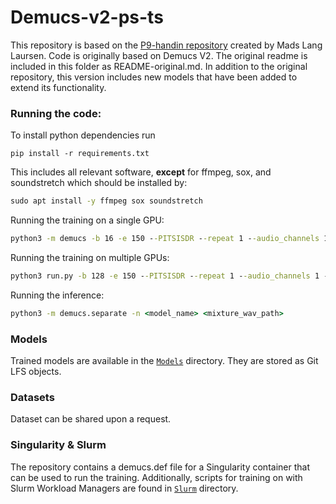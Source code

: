 # Demucs-v2-ps-ts
This repository is based on the [P9-handin repository](https://github.com/madslangl/P9-handin) created by Mads Lang Laursen. 
Code is originally based on Demucs V2. The original readme is included in this folder as README-original.md.
In addition to the original repository, this version includes new models that have been added to extend its functionality.

### Running the code:
To install python dependencies run
```
pip install -r requirements.txt
```

This includes all relevant software, **except** for ffmpeg, sox, and soundstretch which should be installed by:
```cmd
sudo apt install -y ffmpeg sox soundstretch
```

Running the training on a single GPU: 
```cmd
python3 -m demucs -b 16 -e 150 --PITSISDR --repeat 1 --audio_channels 1 --wav <train_and_eval_dataset_path> --musdb <test_dataset_path>
```

Running the training on multiple GPUs:
```cmd 
python3 run.py -b 128 -e 150 --PITSISDR --repeat 1 --audio_channels 1 --wav <train_and_eval_dataset_path> --musdb <test_dataset_path> 
```

Running the inference:
```cmd
python3 -m demucs.separate -n <model_name> <mixture_wav_path>
```

### Models
Trained models are available in the [`Models`](./Models) directory. They are stored as Git LFS objects.

### Datasets
Dataset can be shared upon a request. 

### Singularity & Slurm
The repository contains a demucs.def file for a Singularity container that can be used to run the training. 
Additionally, scripts for training on with Slurm Workload Managers are found in [`Slurm`](./slurm) directory.